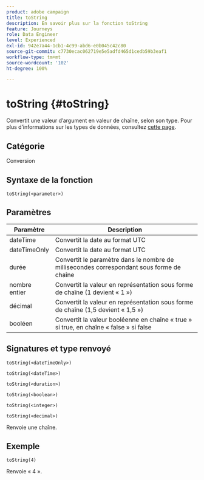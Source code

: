 ```yaml
---
product: adobe campaign
title: toString
description: En savoir plus sur la fonction toString
feature: Journeys
role: Data Engineer
level: Experienced
exl-id: 942e7a44-1cb1-4c99-abd6-e0b045c42c80
source-git-commit: c7730ecac062719e5e5adfd465d1cedb59b3eaf1
workflow-type: tm+mt
source-wordcount: '102'
ht-degree: 100%

---
```


# toString {#toString}

Convertit une valeur d’argument en valeur de chaîne, selon son type. Pour plus d’informations sur les types de données, consultez [cette page](../expression/data-types.md).

## Catégorie

Conversion

## Syntaxe de la fonction

`toString(<parameter>)`

## Paramètres

| Paramètre | Description |
|--- |--- |
| dateTime | Convertit la date au format UTC |
| dateTimeOnly | Convertit la date au format UTC |
| durée | Convertit le paramètre dans le nombre de millisecondes correspondant sous forme de chaîne |
| nombre entier | Convertit la valeur en représentation sous forme de chaîne (1 devient « 1 ») |
| décimal | Convertit la valeur en représentation sous forme de chaîne (1,5 devient « 1,5 ») |
| booléen | Convertit la valeur booléenne en chaîne « true » si true, en chaîne « false » si false |

## Signatures et type renvoyé

`toString(<dateTimeOnly>)`

`toString(<dateTime>)`

`toString(<duration>)`

`toString(<boolean>)`

`toString(<integer>)`

`toString(<decimal>)`

Renvoie une chaîne.

## Exemple

`toString(4)`

Renvoie « 4 ».
